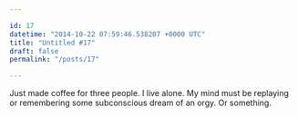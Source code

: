 ```yaml
---

id: 17
datetime: "2014-10-22 07:59:46.538207 +0000 UTC"
title: "Untitled #17"
draft: false
permalink: "/posts/17"

---
```


Just made coffee for three people. I live alone. My mind must be replaying or remembering some subconscious dream of an orgy. Or something.
